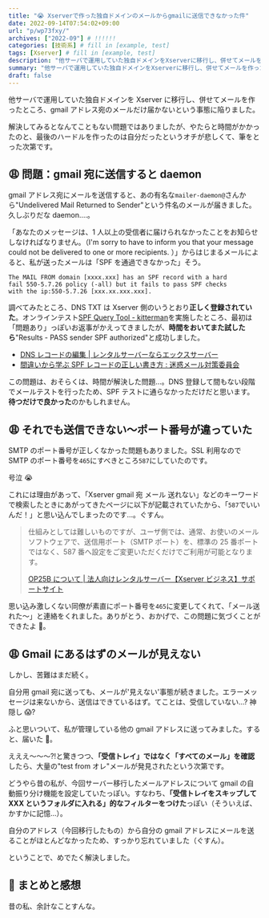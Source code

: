 ```yaml
---
title: "😭 Xserverで作った独自ドメインのメールからgmailに送信できなかった件"
date: 2022-09-14T07:54:02+09:00
url: "p/wp73fxy/"
archives: ["2022-09"] # !!!!!!
categories: [技術系] # fill in [example, test]
tags: [Xserver] # fill in [example, test]
description: "他サーバで運用していた独自ドメインをXserverに移行し、併せてメールを作った。しかしgmail宛のメールだけ届かないという事態に陥ったが、アレコレやって解決しました。" # add description
summary: "他サーバで運用していた独自ドメインをXserverに移行し、併せてメールを作った。しかしgmail宛のメールだけ届かないという事態に陥ったが、アレコレやって解決しました。"
draft: false
---
```


他サーバで運用していた独自ドメインを Xserver に移行し、併せてメールを作ったところ、gmail アドレス宛のメールだけ届かないという事態に陥りました。

解決してみるとなんてこともない問題ではありましたが、やたらと時間がかかったのと、最後のハードルを作ったのは自分だったというオチが悲しくて、筆をとった次第です。

## 😩 問題：gmail 宛に送信すると daemon

gmail アドレス宛にメールを送信すると、あの有名な`mailer-daemon@`さんから"Undelivered Mail Returned to Sender"という件名のメールが届きました。久しぶりだな daemon....。

「あなたのメッセージは、1 人以上の受信者に届けられなかったことをお知らせしなければなりません。（I'm sorry to have to inform you that your message could not be delivered to one or more recipients. ）」からはじまるメールによると、私が送ったメールは「SPF を通過できなかった」そう。

```
The MAIL FROM domain [xxxx.xxx] has an SPF record with a hard
fail 550-5.7.26 policy (-all) but it fails to pass SPF checks
with the ip:550-5.7.26 [xxx.xx.xxx.xxx].
```

調べてみたところ、DNS TXT は Xserver 側のいうとおり**正しく登録されていた**。オンラインテスト[SPF Query Tool - kitterman](https://www.kitterman.com/spf/validate.html)を実施したところ、最初は「問題あり」っぽいお返事がかえってきましたが、**時間をおいてまた試したら**"Results - PASS sender SPF authorized"と成功しました。

- [DNS レコードの編集 \| レンタルサーバーならエックスサーバー](https://www.xserver.ne.jp/manual/man_domain_dns_setting.php)
- [間違いから学ぶ SPF レコードの正しい書き方 : 迷惑メール対策委員会](https://salt.iajapan.org/wpmu/anti_spam/admin/operation/information/spf_i01/)

この問題は、おそらくは、時間が解決した問題…。DNS 登録して間もない段階でメールテストを行ったため、SPF テストに通らなかっただけだと思います。**待つだけで良かった**のかもしれません。

## 😩 それでも送信できない〜ポート番号が違っていた

SMTP のポート番号が正しくなかった問題もありました。SSL 利用なので SMTP のポート番号を`465`にすべきところ`587`にしていたのです。

号泣 😭

これには理由があって、「Xserver gmail 宛 メール 送れない」などのキーワードで検索したときにあがってきたページに以下が記載されていたから、「`587`でいいんだ！」と思い込んでしまったのです…。ぐすん。

> 仕組みとしては難しいものですが、ユーザ側では、通常、お使いのメールソフトウェアで、送信用ポート（SMTP ポート）を、標準の 25 番ポートではなく、587 番へ設定をご変更いただくだけでご利用が可能となります。
>
> [OP25B について \| 法人向けレンタルサーバー【Xserver ビジネス】サポートサイト](https://support.xserver.ne.jp/manual/man_mail_op25b.php)

思い込み激しくない同僚が素直にポート番号を`465`に変更してくれて、「メール送れた〜」と連絡をくれました。ありがとう、おかげで、この問題に気づくことができたよ 🎉。

## 😩 Gmail にあるはずのメールが見えない

しかし、苦難はまだ続く。

自分用 gmail 宛に送っても、メールが'見えない'事態が続きました。エラーメッセージは来ないから、送信はできているはず。てことは、受信していない…? 神隠し 😱?

ふと思いついて、私が管理している他の gmail アドレスに送ってみました。すると、届いた 🎉。

えええ〜〜〜⁈と驚きつつ、**「受信トレイ」ではなく「すべてのメール」を確認**したら、大量の"test from オレ"メールが発見されたという次第です。

どうやら昔の私が、今回サーバー移行したメールアドレスについて gmail の自動振り分け機能を設定していたっぽい。すなわち、**「受信トレイをスキップして XXX というフォルダに入れる」的なフィルターをつけた**っぽい（そういえば、かすかに記憶…）。

自分のアドレス（今回移行したもの）から自分の gmail アドレスにメールを送ることがほとんどなかったため、すっかり忘れていました（ぐすん）。

ということで、めでたく解決しました。

## 🐸 まとめと感想

昔の私、余計なことすんな。
